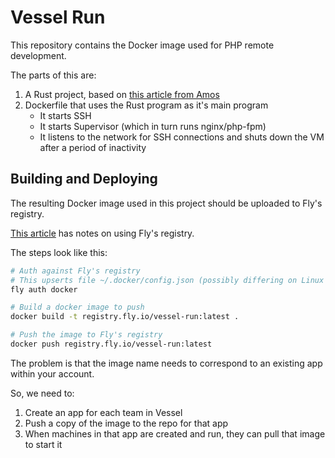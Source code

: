 # Vessel Run

This repository contains the Docker image used for PHP remote development.

The parts of this are:

1. A Rust project, based on [this article from Amos](https://fasterthanli.me/articles/remote-development-with-rust-on-fly-io)
2. Dockerfile that uses the Rust program as it's main program
    - It starts SSH 
    - It starts Supervisor (which in turn runs nginx/php-fpm)
    - It listens to the network for SSH connections and shuts down the VM after a period of inactivity

## Building and Deploying

The resulting Docker image used in this project should be uploaded to Fly's registry.

[This article](https://til.simonwillison.net/fly/fly-docker-registry) has notes on using Fly's registry.

The steps look like this:

```bash
# Auth against Fly's registry
# This upserts file ~/.docker/config.json (possibly differing on Linux vs Mac)
fly auth docker

# Build a docker image to push
docker build -t registry.fly.io/vessel-run:latest .

# Push the image to Fly's registry
docker push registry.fly.io/vessel-run:latest
```

The problem is that the image name needs to correspond to an existing app within your account.

So, we need to:

1. Create an app for each team in Vessel
2. Push a copy of the image to the repo for that app
3. When machines in that app are created and run, they can pull that image to start it
